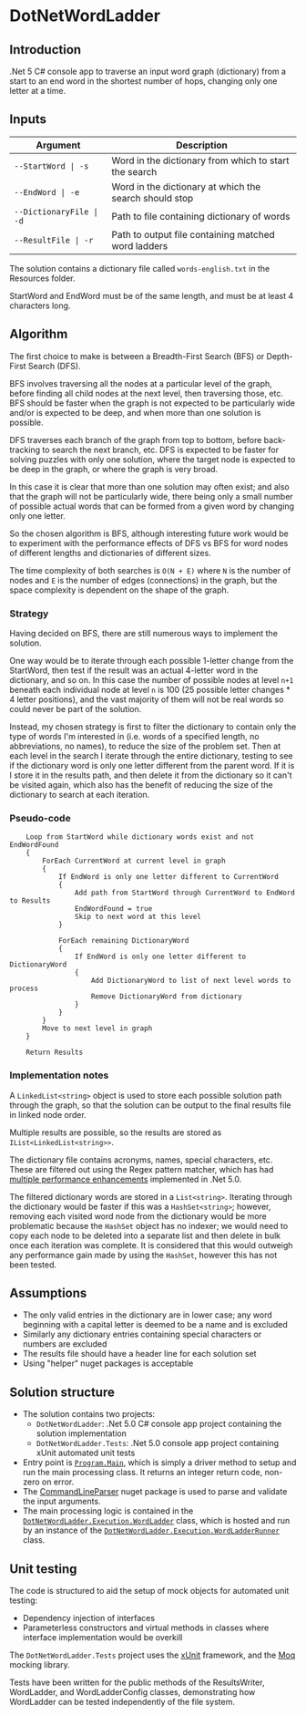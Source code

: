 # DotNetWordLadder

## Introduction

.Net 5 C# console app to traverse an input word graph (dictionary) from a start to an end word in the shortest number of hops, changing only one letter at a time.

## Inputs

Argument | Description
-------- | -----------
`--StartWord \| -s` | Word in the dictionary from which to start the search
`--EndWord \| -e` | Word in the dictionary at which the search should stop
`--DictionaryFile \| -d` | Path to file containing dictionary of words
`--ResultFile \| -r` | Path to output file containing matched word ladders

The solution contains a dictionary file called `words-english.txt` in the Resources folder.

StartWord and EndWord must be of the same length, and must be at least 4 characters long.

## Algorithm

The first choice to make is between a Breadth-First Search (BFS) or Depth-First Search (DFS). 

BFS involves traversing all the nodes at a particular level of the graph, before finding all child nodes at the next level, then traversing those, etc. BFS should be faster when the graph is not expected to be particularly wide and/or is expected to be deep, and when more than one solution is possible.

DFS traverses each branch of the graph from top to bottom, before back-tracking to search the next branch, etc. DFS is expected to be faster for solving puzzles with only one solution, where the target node is expected to be deep in the graph, or where the graph is very broad.

In this case it is clear that more than one solution may often exist; and also that the graph will not be particularly wide, there being only a small number of possible actual words that can be formed from a given word by changing only one letter. 

So the chosen algorithm is BFS, although interesting future work would be to experiment with the performance effects of DFS vs BFS for word nodes of different lengths and dictionaries of different sizes. 

The time complexity of both searches is `O(N + E)` where `N` is the number of nodes and `E` is the number of edges (connections) in the graph, but the space complexity is dependent on the shape of the graph.

### Strategy

Having decided on BFS, there are still numerous ways to implement the solution. 

One way would be to iterate through each possible 1-letter change from the StartWord, then test if the result was an actual 4-letter word in the dictionary, and so on. In this case the number of possible nodes at level `n+1` beneath each individual node at level `n` is 100 (25 possible letter changes * 4 letter positions), and the vast majority of them will not be real words so could never be part of the solution.

Instead, my chosen strategy is first to filter the dictionary to contain only the type of words I'm interested in (i.e. words of a specified length, no abbreviations, no names), to reduce the size of the problem set. Then at each level in the search I iterate through the entire dictionary, testing to see if the dictionary word is only one letter different from the parent word. If it is I store it in the results path, and then delete it from the dictionary so it can't be visited again, which also has the benefit of reducing the size of the dictionary to search at each iteration.

### Pseudo-code

```
    Loop from StartWord while dictionary words exist and not EndWordFound
    {
        ForEach CurrentWord at current level in graph
        {
            If EndWord is only one letter different to CurrentWord
            {
                Add path from StartWord through CurrentWord to EndWord to Results
                EndWordFound = true
                Skip to next word at this level
            }

            ForEach remaining DictionaryWord 
            {
                If EndWord is only one letter different to DictionaryWord
                {
                    Add DictionaryWord to list of next level words to process
                    Remove DictionaryWord from dictionary
                }
            }
        }
        Move to next level in graph
    }
    
    Return Results
```

### Implementation notes

A `LinkedList<string>` object is used to store each possible solution path through the graph, so that the solution can be output to the final results file in linked node order.

Multiple results are possible, so the results are stored as `IList<LinkedList<string>>`.

The dictionary file contains acronyms, names, special characters, etc. These are filtered out using the Regex pattern matcher, which has had [multiple performance enhancements](https://devblogs.microsoft.com/dotnet/regex-performance-improvements-in-net-5/) implemented in .Net 5.0.

The filtered dictionary words are stored in a `List<string>`. Iterating through the dictionary would be faster if this was a `HashSet<string>`; however, removing each visited word node from the dictionary would be more problematic because the `HashSet` object has no indexer; we would need to copy each node to be deleted into a separate list and then delete in bulk once each iteration was complete. It is considered that this would outweigh any performance gain made by using the `HashSet`, however this has not been tested.

## Assumptions

* The only valid entries in the dictionary are in lower case; any word beginning with a capital letter is deemed to be a name and is excluded
* Similarly any dictionary entries containing special characters or numbers are excluded
* The results file should have a header line for each solution set
* Using "helper" nuget packages is acceptable

## Solution structure

* The solution contains two projects:
    - `DotNetWordLadder`: .Net 5.0 C# console app project containing the solution implementation
    - `DotNetWordLadder.Tests`: .Net 5.0 console app project containing xUnit automated unit tests
* Entry point is [`Program.Main`](./DotNetWordLadder/Program.cs), which is simply a driver method to setup and run the main processing class. It returns an integer return code, non-zero on error.
* The [CommandLineParser](https://github.com/commandlineparser/commandline) nuget package is used to parse and validate the input arguments.
* The main processing logic is contained in the [`DotNetWordLadder.Execution.WordLadder`](./DotNetWordLadder/Execution/WordLadder.cs) class, which is hosted and run by an instance of the [`DotNetWordLadder.Execution.WordLadderRunner`](./DotNetWordLadder/Execution/WordLadderRunner.cs) class.

## Unit testing

The code is structured to aid the setup of mock objects for automated unit testing:

* Dependency injection of interfaces 
* Parameterless constructors and virtual methods in classes where interface implementation would be overkill

The `DotNetWordLadder.Tests` project uses the [xUnit](https://xunit.net/) framework, and the [Moq](https://github.com/Moq/moq4/wiki/Quickstart) mocking library.

Tests have been written for the public methods of the ResultsWriter, WordLadder, and WordLadderConfig classes, demonstrating how WordLadder can be tested independently of the file system. 